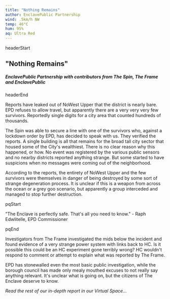 ```yaml
---
title: "Nothing Remains"
author: EnclavePublic Partnership
wind: .5km/h NW
temp: 46°C
hum: 95%
aq: Ultra Red
---
```


headerStart
  
## "Nothing Remains"

##### EnclavePublic Partnership with contributors from The Spin, The Frame and EnclavePublic

headerEnd

Reports have leaked out of NoWest Upper that the district is nearly bare. EPD refuses to allow travel, but apparently there are a very very very few survivors. Reportedly single digits for a city area that counted hundreds of thousands.

The Spin was able to secure a line with one of the survivors who, against a lockdown order by EPD, has decided to speak with us. They verified the reports. A single building is all that remains for the broad tall city sector that housed some of the City's wealthiest. There is no clear reason why this happened, or how. No event was registered by the various public sensors and no nearby districts reported anything strange. But some started to have suspicions when no messages were coming out of the neighborhood. 

According to the reports, the entirety of NoWest Upper and the few survivors were themselves in danger of being destroyed by some sort of strange degeneration process. It is unclear if this is a weapon from across the ocean or a grey goo scenario, but apparently a group interceded and managed to stop further destruction.

pqStart

"The Enclave is perfectly safe. That's all you need to know." - Raph Edwlitelle, EPD Commissioner

pqEnd

Investigators from The Frame investigated the mids below the incident and found evidence of a very strange power system with links back to HC. Is it possible this could be an HC experiment gone terribly wrong? HC wouldn't respond to comment or attempt to explain what was reported by The Frame.

EPD has stonewalled even the most basic public investigation, while the borough council has made only mealy mouthed excuses to not really say anything relevant. It's unclear what is going on, but the citizens of The Enclave deserve to know.

*Read the rest of our in-depth report in our Virtual Space…*